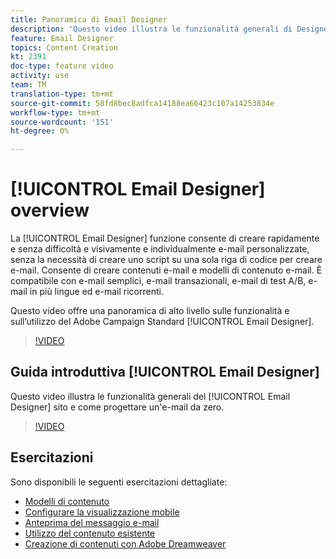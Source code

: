 ```yaml
---
title: Panoramica di Email Designer
description: 'Questo video illustra le funzionalità generali di Designer e-mail e come progettare un''e-mail da zero.In questa pagina sono elencati tutti i video delle funzioni disponibili per il progettista di e-mail di Adobe Campaign '
feature: Email Designer
topics: Content Creation
kt: 2391
doc-type: feature video
activity: use
team: TM
translation-type: tm+mt
source-git-commit: 58fd8bec8adfca14188ea66423c107a14253834e
workflow-type: tm+mt
source-wordcount: '151'
ht-degree: 0%

---
```



# [!UICONTROL Email Designer] overview

La [!UICONTROL Email Designer] funzione consente di creare rapidamente e senza difficoltà e visivamente e individualmente e-mail personalizzate, senza la necessità di creare uno script su una sola riga di codice per creare e-mail. Consente di creare contenuti e-mail e modelli di contenuto e-mail. È compatibile con e-mail semplici, e-mail transazionali, e-mail di test A/B, e-mail in più lingue ed e-mail ricorrenti.

Questo video offre una panoramica di alto livello sulle funzionalità e sull’utilizzo del Adobe Campaign Standard  [!UICONTROL Email Designer].

>[!VIDEO](https://video.tv.adobe.com/v/22771?quality=12)

## Guida introduttiva [!UICONTROL Email Designer]

Questo video illustra le funzionalità generali del [!UICONTROL Email Designer] sito e come progettare un&#39;e-mail da zero.

>[!VIDEO](https://video.tv.adobe.com/v/25912?quality=12)

## Esercitazioni

Sono disponibili le seguenti esercitazioni dettagliate:

* [Modelli di contenuto](/help/designing-content/email-designer/email-content-templates.md)
* [Configurare la visualizzazione mobile](/help/designing-content/email-designer/configure-the-mobile-view.md)
* [Anteprima del messaggio e-mail](/help/designing-content/email-designer/preview-your-email.md)
* [Utilizzo del contenuto esistente](/help/designing-content/email-designer/working-with-existing-content.md)
* [Creazione di contenuti con  Adobe Dreamweaver](/help/designing-content/email-designer/dreamweaver-integration.md)
